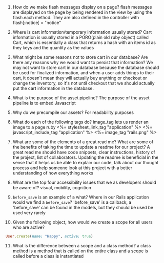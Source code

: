 1. How do we make flash messages display on a page?
  flash messages are displayed on the page by being rendered in the view by using the flash.each method. They are also defined in the controller with flash[:notice] = "notice"
2. Where is cart information/temporary information usually stored?
  Cart information is usually stored in a PORO(plain old ruby object) called Cart, which is essentially a class that returns a hash with an items id as they keys and the quantity as the values
3. What might be some reasons not to store cart in our database? Are there any reasons why we would want to persist that information?
  We may not want to store cart in our database because the database should be used for finalized information, and when a user adds things to their cart, it doesn't mean they will actually buy anything or checkout or change the inventory, so it's not until checkout that we should actually put the cart information in the database.
4. What is the purpose of the asset pipeline?
  The purpose of the asset pipeline is to embed Javascript
5. Why do we precompile our assets?
  For readability purposes
6. What do each of the following tags do?
  image_tag lets us render an image to a page
ruby
<%= stylesheet_link_tag "application" %>
<%= javascript_include_tag "application" %>
<%= image_tag "rails.png" %>

7. What are some of the elements of a great read me? What are some of the benefits of taking the time to update a readme for our project?
  A great read me should have code snippets, clear instructions, history of the project, list of collaborators. Updating the readme is beneficial in the sense that it helps us be able to explain our code, talk about our thought process and help someone look at this project with a better understanding of how everything works
8. What are the top four accessibility issues that we as developers should be aware of?
  visual, mobility, cognition
9. `before_save` is an example of a what? Where in our Rails application would we find a `before_save`?
  'before_save' is a callback, a 'before_save' can be found in the models, but they should be used be used very rarely
10. Given the following object, how would we create a scope for all users who are active?

```ruby
User.create(name: "Happy", active: true)
```

11. What is the difference between a scope and a class method?
a class method is a method that is called on the entire class and a scope is called before a class is instantiated
